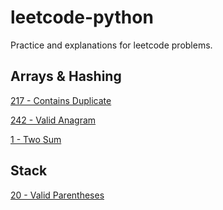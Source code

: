# leetcode-python
Practice and explanations for leetcode problems.

## Arrays & Hashing

[217 - Contains Duplicate](arrays-and-hashing/217-contains-duplicate.md)

[242 - Valid Anagram](arrays-and-hashing/242-valid-anagram.md)

[1 - Two Sum](arrays-and-hashing/1-two-sum.md)

## Stack

[20 - Valid Parentheses](stack/20-valid-parentheses.md)
